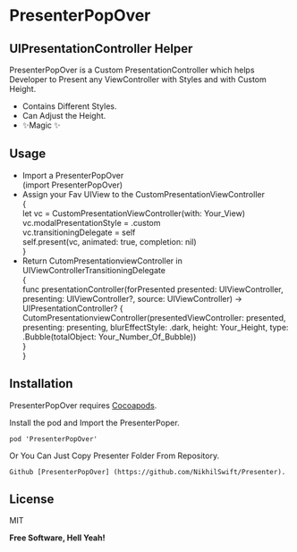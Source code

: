 <h1 class="code-line" data-line-start=0 data-line-end=1 ><a id="PresenterPopOver_0"></a>PresenterPopOver</h1>
<h2 class="code-line" data-line-start=1 data-line-end=2 ><a id="UIPresentationController_Helper_1"></a>UIPresentationController Helper</h2>
<p class="has-line-data" data-line-start="4" data-line-end="5">PresenterPopOver is a Custom PresentationController which helps Developer to Present any ViewController with Styles and with Custom Height.</p>
<ul>
<li class="has-line-data" data-line-start="6" data-line-end="7">Contains Different Styles.</li>
<li class="has-line-data" data-line-start="7" data-line-end="8">Can Adjust the Height.</li>
<li class="has-line-data" data-line-start="8" data-line-end="10">✨Magic ✨</li>
</ul>
<h2 class="code-line" data-line-start=10 data-line-end=11 ><a id="Usage_10"></a>Usage</h2>
<ul>
<li class="has-line-data" data-line-start="12" data-line-end="14">Import a PresenterPopOver<br>
(import PresenterPopOver)</li>
<li class="has-line-data" data-line-start="14" data-line-end="21">Assign your Fav UIView to the CustomPresentationViewController<br>
{<br>
let vc = CustomPresentationViewController(with: Your_View)<br>
vc.modalPresentationStyle = .custom<br>
vc.transitioningDelegate = self<br>
self.present(vc, animated: true, completion: nil)<br>
}</li>
<li class="has-line-data" data-line-start="21" data-line-end="28">Return CutomPresentationviewController in UIViewControllerTransitioningDelegate<br>
{<br>
func presentationController(forPresented presented: UIViewController, presenting: UIViewController?, source: UIViewController) -&gt; UIPresentationController? {<br>
CutomPresentationviewController(presentedViewController: presented, presenting: presenting, blurEffectStyle: .dark, height: Your_Height, type: .Bubble(totalObject: Your_Number_Of_Bubble))<br>
}<br>
}</li>
</ul>
<h2 class="code-line" data-line-start=28 data-line-end=29 ><a id="Installation_28"></a>Installation</h2>
<p class="has-line-data" data-line-start="30" data-line-end="31">PresenterPopOver requires <a href="https://cocoapods.org">Cocoapods</a>.</p>
<p class="has-line-data" data-line-start="32" data-line-end="33">Install the pod and Import the PresenterPoper.</p>
<pre><code class="has-line-data" data-line-start="35" data-line-end="37" class="language-sh">pod <span class="hljs-string">'PresenterPopOver'</span>
</code></pre>
<p class="has-line-data" data-line-start="38" data-line-end="39">Or You Can Just Copy Presenter Folder From Repository.</p>
<pre><code class="has-line-data" data-line-start="41" data-line-end="43" class="language-sh">Github [PresenterPopOver] (https://github.com/NikhilSwift/Presenter).
</code></pre>
<h2 class="code-line" data-line-start=45 data-line-end=46 ><a id="License_45"></a>License</h2>
<p class="has-line-data" data-line-start="47" data-line-end="48">MIT</p>
<p class="has-line-data" data-line-start="49" data-line-end="50"><strong>Free Software, Hell Yeah!</strong></p>
